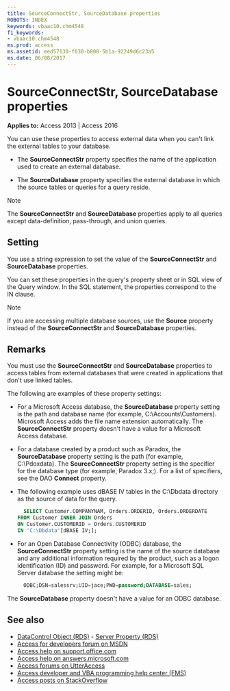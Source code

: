 ```yaml
---
title: SourceConnectStr, SourceDatabase properties
ROBOTS: INDEX
keywords: vbaac10.chm4548
f1_keywords:
- vbaac10.chm4548
ms.prod: access
ms.assetid: eed57130-f030-b800-5b1a-92249d6c23a5
ms.date: 06/08/2017
---
```



# SourceConnectStr, SourceDatabase properties

**Applies to:** Access 2013 | Access 2016

You can use these properties to access external data when you can't link the external tables to your database.

- The **SourceConnectStr** property specifies the name of the application used to create an external database.
    
- The **SourceDatabase** property specifies the external database in which the source tables or queries for a query reside.
    
> [!NOTE] 
> The **SourceConnectStr** and **SourceDatabase** properties apply to all queries except data-definition, pass-through, and union queries.


## Setting

You use a string expression to set the value of the **SourceConnectStr** and **SourceDatabase** properties.

You can set these properties in the query's property sheet or in SQL view of the Query window. In the SQL statement, the properties correspond to the IN clause.

> [!NOTE] 
> If you are accessing multiple database sources, use the **Source** property instead of the **SourceConnectStr** and **SourceDatabase** properties.


## Remarks

You must use the **SourceConnectStr** and **SourceDatabase** properties to access tables from external databases that were created in applications that don't use linked tables.

The following are examples of these property settings:

- For a Microsoft Access database, the **SourceDatabase** property setting is the path and database name (for example, C:\Accounts\Customers). Microsoft Access adds the file name extension automatically. The **SourceConnectStr** property doesn't have a value for a Microsoft Access database.
    
- For a database created by a product such as Paradox, the **SourceDatabase** property setting is the path (for example, C:\Pdoxdata). The **SourceConnectStr** property setting is the specifier for the database type (for example, Paradox 3.x;). For a list of specifiers, see the DAO **Connect** property.
    
- The following example uses dBASE IV tables in the C:\Dbdata directory as the source of data for the query.
    
  ```sql
    SELECT Customer.COMPANYNAM, Orders.ORDERID, Orders.ORDERDATE 
  FROM Customer INNER JOIN Orders 
  ON Customer.CUSTOMERID = Orders.CUSTOMERID 
  IN 'C:\Dbdata'[dBASE IV;];
  ```

- For an Open Database Connectivity (ODBC) database, the **SourceConnectStr** property setting is the name of the source database and any additional information required by the product, such as a logon identification (ID) and password. For example, for a Microsoft SQL Server database the setting might be:
    
  ```sql
    ODBC;DSN=salessrv;UID=jace;PWD=password;DATABASE=sales;
  ```


The **SourceDatabase** property doesn't have a value for an ODBC database.

## See also

- [DataControl Object (RDS)](http://msdn.microsoft.com/library/ac430669-7628-696c-c036-b5d35405d788%28Office.15%29.aspx) - [Server Property (RDS)](http://msdn.microsoft.com/library/17519dbe-a43a-1d0d-22c1-dc0def2f63ab%28Office.15%29.aspx)
- [Access for developers forum on MSDN](https://social.msdn.microsoft.com/Forums/office/en-US/home?forum=accessdev)
- [Access help on support.office.com](https://support.office.com/search/results?query=Access)
- [Access help on answers.microsoft.com](https://answers.microsoft.com/en-us/msoffice/forum?page=1&;tab=question&;status=all&;auth=1)
- [Access forums on UtterAccess](http://www.utteraccess.com/forum/index.php?act=idx)
- [Access developer and VBA programming help center (FMS)](http://www.fmsinc.com/MicrosoftAccess/developer/)
- [Access posts on StackOverflow](https://stackoverflow.com/questions/tagged/ms-access)
